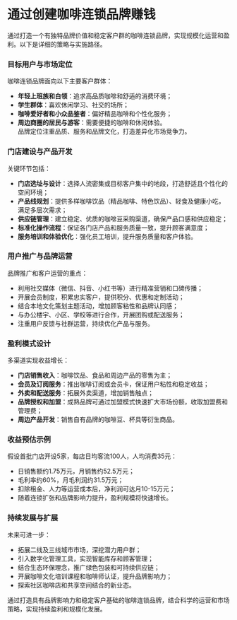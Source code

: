# 通过创建咖啡连锁品牌赚钱

通过打造一个有独特品牌价值和稳定客户群的咖啡连锁品牌，实现规模化运营和盈利。以下是详细的策略与实施路径。

### 目标用户与市场定位  
咖啡连锁品牌面向以下主要客户群体：  
* **年轻上班族和白领**：追求高品质咖啡和舒适的消费环境；  
* **学生群体**：喜欢休闲学习、社交的场所；  
* **咖啡爱好者和小众品鉴者**：偏好精品咖啡和个性化服务；  
* **周边商圈的居民与游客**：需要便捷的咖啡和休闲体验。  
品牌定位注重品质、服务和品牌文化，打造差异化市场竞争力。

### 门店建设与产品开发  
关键环节包括：  
* **门店选址与设计**：选择人流密集或目标客户集中的地段，打造舒适且个性化的空间环境；  
* **产品线规划**：提供多样咖啡饮品（精品咖啡、特色饮品）、轻食及健康小吃，满足多层次需求；  
* **供应链管理**：建立稳定、优质的咖啡豆采购渠道，确保产品口感和供应稳定；  
* **标准化操作流程**：保证各门店产品和服务质量一致，提升顾客满意度；  
* **服务培训和体验优化**：强化员工培训，提升服务质量和客户体验。

### 用户推广与品牌运营  
品牌推广和客户运营的重点：  
* 利用社交媒体（微信、抖音、小红书等）进行精准营销和口碑传播；  
* 开展会员制度，积累忠实客户，提供积分、优惠和定制活动；  
* 结合本地文化策划主题活动，增加顾客粘性和品牌认同感；  
* 与办公楼宇、小区、学校等进行合作，开展团购或配送服务；  
* 注重用户反馈与社群运营，持续优化产品与服务。

### 盈利模式设计  
多渠道实现收益增长：  
* **门店销售收入**：咖啡饮品、食品和周边产品的零售为主；  
* **会员及订阅服务**：推出咖啡订阅或会员卡，保证用户粘性和稳定收益；  
* **外卖和配送服务**：拓展外卖渠道，增加销售触点；  
* **品牌授权和加盟**：成熟品牌可通过加盟模式快速扩大市场份额，收取加盟费和管理费；  
* **周边产品开发**：销售自有品牌的咖啡豆、杯具等衍生商品。

### 收益预估示例  
假设首批门店开设5家，每店日均客流100人，人均消费35元：  
* 日销售额约1.75万元，月销售约52.5万元；  
* 毛利率约60%，月毛利润约31.5万元；  
* 扣除租金、人力等运营成本后，净利润可达月10-15万元；  
* 随着连锁扩张和品牌影响力提升，盈利规模将快速增长。

### 持续发展与扩展  
未来可进一步：  
* 拓展二线及三线城市市场，深挖潜力用户群；  
* 引入数字化管理工具，实现智能库存和顾客管理；  
* 结合生态环保理念，推广绿色包装和可持续供应链；  
* 开展咖啡文化培训课程和咖啡师认证，提升品牌影响力；  
* 探索社区咖啡店和共享空间结合的新业态。

通过打造具有品牌影响力和稳定客户基础的咖啡连锁品牌，结合科学的运营和市场策略，实现持续盈利和规模化发展。